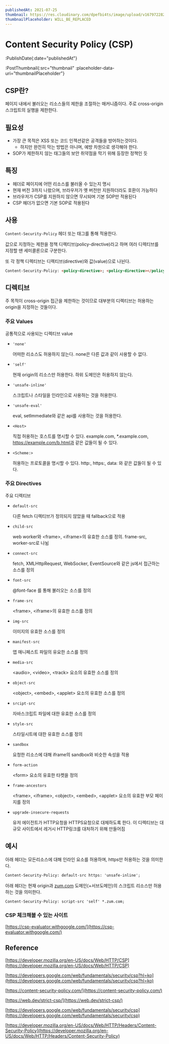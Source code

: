 ```yaml
---
publishedAt: 2021-07-25
thumbnail: https://res.cloudinary.com/dpefbi4ts/image/upload/v1679722820/thumb/019-thumb.png
thumbnailPlaceholder: WILL_BE_REPLACED
---
```


# Content Security Policy (CSP)

:PublishDate{:date="publishedAt"}

:PostThumbnail{:src="thumbnail" :placeholder-data-uri="thumbnailPlaceholder"}

## CSP란?

페이지 내에서 불러오는 리소스들의 제한을 조절하는 매커니즘이다. 주로 cross-origin 스크립트의 실행을 제한한다.

## 필요성

- 가장 큰 목적은 XSS 또는 코드 인젝션같은 공격들을 방어하는것이다.
  - 하지만 완전히 막는 방법은 아니며, 예방 차원으로 생각해야 한다.
- SOP가 제한하지 않는 태그들의 보안 취약점을 막기 위해 등장한 정책인 듯

## 특징

- 헤더로 페이지에 어떤 리소스를 불러올 수 있는지 명시
- 현재 버전 3까지 나왔으며, 브라우저가 옛 버전만 지원하더라도 호환이 가능하다
- 브라우저가 CSP를 지원하지 않으면 무시되며 기본 SOP만 적용된다
- CSP 헤더가 없으면 기본 SOP로 적용된다

## 사용

`Content-Security-Policy` 헤더 또는 <meta>태그를 통해 적용한다.

값으로 지정하는 제한을 정책 디렉티브(policy-directive)라고 하며 여러 디렉티브를 지정할 땐 세미콜론으로 구분한다.

또 각 정책 디렉티브는 디렉티브(directive)와 값(value)으로 나뉜다.

```html
Content-Security-Policy: <policy-directive>; <policy-directive></policy-directive></policy-directive>
```

## 디렉티브

주 목적이 cross-origin 접근을 제한하는 것이므로 대부분의 디렉티브는 허용하는 origin을 지정하는 것들이다.

### 주요 Values

공통적으로 사용되는 디렉티브 value

- `'none'`

  어떠한 리소스도 허용하지 않는다. none은 다른 값과 같이 사용할 수 없다.

- `'self'`

  현재 origin의 리소스만 허용한다. 하위 도메인은 허용하지 않는다.

- `'unsafe-inline'`

  스크립트나 스타일을 인라인으로 사용하는 것을 허용한다.

- `'unsafe-eval'`

  eval, setImmediate와 같은 api를 사용하는 것을 허용한다.

- `<Host>`

  직접 허용하는 호스트를 명시할 수 있다. example.com, \*.example.com, https://example.com/b.html과 같은 값들이 될 수 있다.

- `<Scheme:>`

  허용하는 프로토콜을 명시할 수 있다. http:, https:, data: 와 같은 값들이 될 수 있다.

### 주요 Directives

주요 디렉티브

- `default-src`

  다른 fetch 디렉티브가 정의되지 않았을 때 fallback으로 적용

- `child-src`

  web worker와 <frame\>, <iframe\>의 유효한 소스를 정의. frame-src, worker-src로 나뉨

- `connect-src`

  fetch, XMLHttpRequest, WebSocker, EventSource와 같은 js에서 접근하는 소스를 정의

- `font-src`

  @font-face 를 통해 불러오는 소스를 정의

- `frame-src`

  <frame\>, <iframe\>의 유효한 소스를 정의

- `img-src`

  이미지의 유효한 소스를 정의

- `manifest-src`

  앱 매니페스트 파일의 유요한 소스를 정의

- `media-src`

  <audio\>, <video\>, <track\> 요소의 유효한 소스를 정의

- `object-src`

  <object\>, <embed\>, <applet\> 요소의 유효한 소스를 정의

- `srcipt-src`

  자바스크립트 파일에 대한 유효한 소스를 정의

- `style-src`

  스타일시트에 대한 유효한 소스를 정의

- `sandbox`

  요청한 리소스에 대해 iframe의 sandbox와 비슷한 속성을 적용

- `form-action`

  <form\> 요소의 유효한 타켓을 정의

- `frame-ancestors`

  <frame\>, <iframe\>, <object\>, <embed\>, <applet\> 요소의 유효한 부모 페이지를 정의

- `upgrade-insecure-requests`

  유저 에이전트가 HTTP요청을 HTTPS요청으로 대체하도록 한다. 이 디렉티브는 대규모 사이트에서 레거시 HTTP링크를 대처하기 위해 만들어짐

## 예시

아래 헤더는 모든리소스에 대해 인라인 요소를 허용하며, https만 허용하는 것을 의미한다.

```html
Content-Security-Policy: default-src https: 'unsafe-inline';
```

아래 헤더는 현재 origin과 [zum.com](http://zum.com) 도메인(+서브도메인)의 스크립트 리소스만 허용하는 것을 의미한다.

```html
Content-Security-Policy: script-src 'self' *.zum.com;
```

### CSP 체크해볼 수 있는 사이트

[https://csp-evaluator.withgoogle.com/](https://csp-evaluator.withgoogle.com/)

## Reference

[https://developer.mozilla.org/en-US/docs/Web/HTTP/CSP](https://developer.mozilla.org/en-US/docs/Web/HTTP/CSP)

[https://developers.google.com/web/fundamentals/security/csp?hl=ko](https://developers.google.com/web/fundamentals/security/csp?hl=ko)

[https://content-security-policy.com/](https://content-security-policy.com/)

[https://web.dev/strict-csp/](https://web.dev/strict-csp/)

[https://developers.google.com/web/fundamentals/security/csp](https://developers.google.com/web/fundamentals/security/csp)

[https://developer.mozilla.org/en-US/docs/Web/HTTP/Headers/Content-Security-Policy](https://developer.mozilla.org/en-US/docs/Web/HTTP/Headers/Content-Security-Policy)

